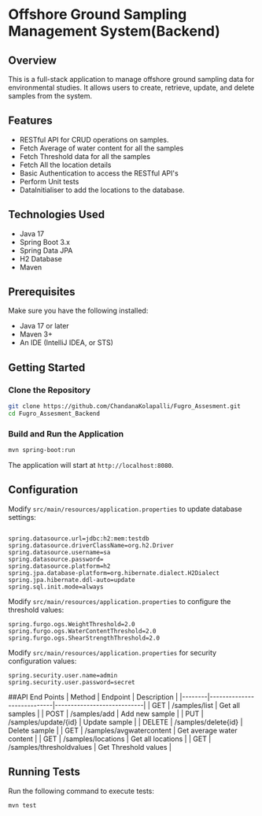 # Offshore Ground Sampling Management System(Backend)

## Overview
This is a full-stack application to manage offshore ground sampling data for environmental studies. It allows users to create, retrieve, update, and delete samples from the system.

## Features
- RESTful API for CRUD operations on samples.
- Fetch Average of water content for all the samples
- Fetch Threshold data for all the samples
- Fetch All the location details
- Basic Authentication to access the RESTful API's
- Perform Unit tests
- DataInitialiser to add the locations to the database.

## Technologies Used
- Java 17
- Spring Boot 3.x
- Spring Data JPA
- H2 Database
- Maven

## Prerequisites
Make sure you have the following installed:
- Java 17 or later
- Maven 3+
- An IDE (IntelliJ IDEA, or STS)

## Getting Started

### Clone the Repository
```sh
git clone https://github.com/ChandanaKolapalli/Fugro_Assesment.git
cd Fugro_Assesment_Backend
```

### Build and Run the Application
```sh
mvn spring-boot:run
```

The application will start at `http://localhost:8080`.

## Configuration
Modify `src/main/resources/application.properties` to update database settings:
```properties

spring.datasource.url=jdbc:h2:mem:testdb
spring.datasource.driverClassName=org.h2.Driver
spring.datasource.username=sa
spring.datasource.password=
spring.datasource.platform=h2
spring.jpa.database-platform=org.hibernate.dialect.H2Dialect
spring.jpa.hibernate.ddl-auto=update
spring.sql.init.mode=always
```
Modify `src/main/resources/application.properties` to configure the threshold values:
```properties
spring.furgo.ogs.WeightThreshold=2.0
spring.furgo.ogs.WaterContentThreshold=2.0
spring.furgo.ogs.ShearStrengthThreshold=2.0
```

Modify `src/main/resources/application.properties` for security configuration values:
```properties
spring.security.user.name=admin
spring.security.user.password=secret
```
##API End Points
| Method | Endpoint                   | Description                |
|--------|----------------------------|----------------------------|
| GET    | /samples/list              | Get all samples            |
| POST   | /samples/add               | Add new sample             |
| PUT    | /samples/update/{id}       | Update sample              |
| DELETE | /samples/delete{id}        | Delete sample              |
| GET    | /samples/avgwatercontent	  | Get average water content  |
| GET    | /samples/locations         | Get all locations          |
| GET	 | /samples/thresholdvalues	  |	Get Threshold values	   |


## Running Tests
Run the following command to execute tests:
```sh
mvn test
```
